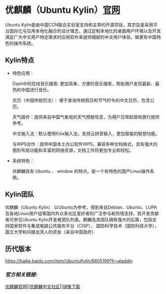 # 优麒麟（Ubuntu Kylin）[官网](http://www.ubuntukylin.com)

Ubuntu Kylin是由中国CCN联合实验室支持和主导的开源项目，其宗旨是采用平台国际化与应用本地化融合的设计理念，通过定制本地化的桌面用户环境以及开发满足广大中文用户特定需求的应用软件来提供细腻的中文用户体验，做更有中国特色的操作系统。

## Kylin特点

- 特色应用：

    Dash中的在线音乐搜索: 更加简单、方便的音乐搜索，帮助用户发现最新、最热的中国流行音乐。
    
    农历（中国传统历法）： 便于查询传统假日和节气时令的中文日历，包含公历。
    
    天气插件：提供来自中国气象局的天气预报信息，为用户日常起居和旅行提供参考。
    
    中文输入法：默认使用fctix输入法，支持云拼音输入，更加智能的联想功能。
    
    与WPS合作：提供中国本土办公软件WPS，兼容多种文档格式，具有强大的图形布局功能和丰富的网络资源，文档工作将更加专业和轻松。

- 系统特色：

    优麒麟具有 Ubuntu 、 window 的特点。是一个有特色的国产Linux操作系统。

## Kylin团队

优麒麟（Ubuntu Kylin） 以Ubuntu为参考，得到来自Debian、Ubuntu、LUPA及各地Linux用户组等国内外众多社区爱好者的广泛参与和热情支持，其开发贡献者可参见Ubuntu Kylin开发者团队列表。麒麟及其团队拥有强大的后盾，包括支持国家软件与集成电路公共服务平台（CISP）， 国防科学技术（国防科技大学），国立大学和间接出资人的资金（来自中国政府）

## 历代版本
https://baike.baidu.com/item/UbuntuKylin/6805199?fr=aladdin

### ***官方相关链接:***

[优麒麟官网](http://www.ubuntukylin.com)||[优麒麟中文社区](http://www.linux-ren.org/forum/c135.html)||[镜像下载](http://www.ubuntukylin.com/downloads/)